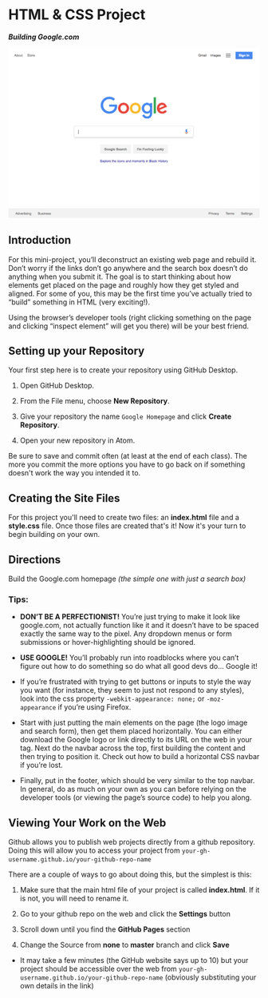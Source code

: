 # HTML & CSS Project

*__Building Google.com__*

![Google Homepage](images/google.png)

## Introduction

For this mini-project, you’ll deconstruct an existing web page and rebuild it. Don’t worry if the links don’t go anywhere and the search box doesn’t do anything when you submit it. The goal is to start thinking about how elements get placed on the page and roughly how they get styled and aligned. For some of you, this may be the first time you’ve actually tried to “build” something in HTML (very exciting!).

Using the browser’s developer tools (right clicking something on the page and clicking “inspect element” will get you there) will be your best friend.

## Setting up your Repository

Your first step here is to create your repository using GitHub Desktop.

1. Open GitHub Desktop.

2. From the File menu, choose **New Repository**.

3. Give your repository the name `Google Homepage` and click **Create Repository**.

4. Open your new repository in Atom.

Be sure to save and commit often (at least at the end of each class). The more you commit the more options you have to go back on if something doesn't work the way you intended it to.

## Creating the Site Files

For this project you'll need to create two files: an **index.html** file and a **style.css** file. Once those files are created that's it! Now it's your turn to begin building on your own.

## Directions

Build the Google.com homepage *(the simple one with just a search box)*

### Tips:
- **DON’T BE A PERFECTIONIST!** You’re just trying to make it look like google.com, not actually function like it and it doesn’t have to be spaced exactly the same way to the pixel. Any dropdown menus or form submissions or hover-highlighting should be ignored.

- **USE GOOGLE!** You’ll probably run into roadblocks where you can’t figure out how to do something so do what all good devs do… Google it!

- If you’re frustrated with trying to get buttons or inputs to style the way you want (for instance, they seem to just not respond to any styles), look into the css property `-webkit-appearance: none;` or `-moz-appearance` if you’re using Firefox.

- Start with just putting the main elements on the page (the logo image and search form), then get them placed horizontally. You can either download the Google logo or link directly to its URL on the web in your <img> tag.
Next do the navbar across the top, first building the content and then trying to position it. Check out how to build a horizontal CSS navbar if you’re lost.

- Finally, put in the footer, which should be very similar to the top navbar.
In general, do as much on your own as you can before relying on the developer tools (or viewing the page’s source code) to help you along.

## Viewing Your Work on the Web

Github allows you to publish web projects directly from a github repository. Doing this will allow you to access your project from `your-gh-username.github.io/your-github-repo-name`

There are a couple of ways to go about doing this, but the simplest is this:

1. Make sure that the main html file of your project is called **index.html**. If it is not, you will need to rename it.

2. Go to your github repo on the web and click the **Settings** button

3. Scroll down until you find the **GitHub Pages** section

4. Change the Source from **none** to **master** branch and click **Save**

  - It may take a few minutes (the GitHub website says up to 10) but your project should be accessible over the web from `your-gh-username.github.io/your-github-repo-name` (obviously substituting your own details in the link)

